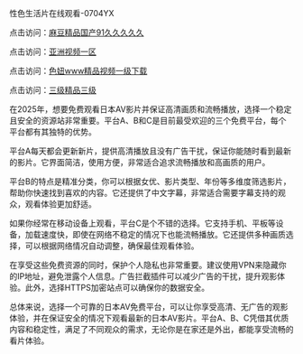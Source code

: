 性色生活片在线观看-0704YX

点击访问：<a href="https://rtj-3zo.pages.dev/">麻豆精品国产91久久久久久</a>

点击访问：<a href="https://vassv.pages.dev/">亚洲视频一区</a>

点击访问：<a href="https://gsd-agv.pages.dev/">色妞www精品视频一级下载</a>

点击访问：<a href="https://gda-c7m.pages.dev/">三级精品三级</a>

在2025年，想要免费观看日本AV影片并保证高清画质和流畅播放，选择一个稳定且安全的资源站非常重要。平台A、B和C是目前最受欢迎的三个免费平台，每个平台都有其独特的优势。

平台A每天都会更新新片，提供高清播放且没有广告干扰，保证你能随时看到最新的影片。它界面简洁，使用方便，非常适合追求流畅播放和高画质的用户。

平台B的特点是精准分类，你可以根据女优、影片类型、年份等多维度筛选影片，帮助你快速找到喜欢的内容。它还提供了中文字幕，非常适合需要字幕支持的观众，观看体验更加舒适。

如果你经常在移动设备上观看，平台C是个不错的选择。它支持手机、平板等设备，加载速度快，即使在网络不稳定的情况下也能流畅播放。它还提供多种画质选择，可以根据网络情况自动调整，确保最佳观看体验。

在享受这些免费资源的同时，保护个人隐私也非常重要。建议使用VPN来隐藏你的IP地址，避免泄露个人信息。广告拦截插件可以减少广告的干扰，提升观影体验。此外，选择HTTPS加密站点可以确保你的数据安全。

总体来说，选择一个可靠的日本AV免费平台，可以让你享受高清、无广告的观影体验，并在保证安全的情况下观看最新的日本AV影片。平台A、B、C凭借其优质内容和稳定性，满足了不同观众的需求，无论你是在家还是外出，都能享受流畅的看片体验。

<span style="display:none;">[Canonical link](https://github.com/hai20250704/so7 ）</span>
